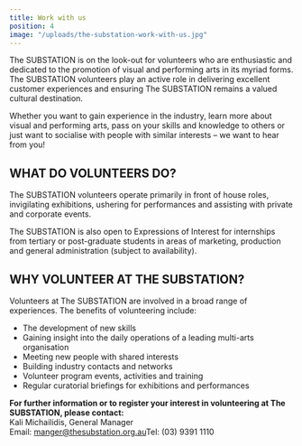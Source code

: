 ```yaml
---
title: Work with us
position: 4
image: "/uploads/the-substation-work-with-us.jpg"
---
```


The SUBSTATION is on the look-out for volunteers who are enthusiastic and dedicated to the promotion of visual and performing arts in its myriad forms. The SUBSTATION volunteers play an active role in delivering excellent customer experiences and ensuring The SUBSTATION remains a valued cultural destination.

Whether you want to gain experience in the industry, learn more about visual and performing arts, pass on your skills and knowledge to others or just want to socialise with people with similar interests – we want to hear from you!

## WHAT DO VOLUNTEERS DO?

The SUBSTATION volunteers operate primarily in front of house roles, invigilating exhibitions, ushering for performances and assisting with private and corporate events.

The SUBSTATION is also open to Expressions of Interest for internships from tertiary or post-graduate students in areas of marketing, production and general administration (subject to availability).

## WHY VOLUNTEER AT THE SUBSTATION?

Volunteers at The SUBSTATION are involved in a broad range of experiences. The benefits of volunteering include:

- The development of new skills
- Gaining insight into the daily operations of a leading multi-arts organisation
- Meeting new people with shared interests
- Building industry contacts and networks
- Volunteer program events, activities and training
- Regular curatorial briefings for exhibitions and performances

**For further information or to register your interest in volunteering at The SUBSTATION, please contact:**  
Kali Michailidis, General Manager  
Email: [manger@thesubstation.org.au](mailto:manger@thesubstation.org.au)Tel: (03) 9391 1110
